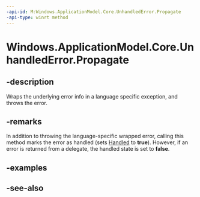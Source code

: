 ----api-id: M:Windows.ApplicationModel.Core.UnhandledError.Propagate
-api-type: winrt method
---<!-- Method syntaxpublic void Propagate()--># Windows.ApplicationModel.Core.UnhandledError.Propagate## -descriptionWraps the underlying error info in a language specific exception, and throws the error.## -remarksIn addition to throwing the language-specific wrapped error, calling this method marks the error as handled (sets [Handled](unhandlederror_handled.md) to **true**). However, if an error is returned from a delegate, the handled state is set to **false**.## -examples## -see-also